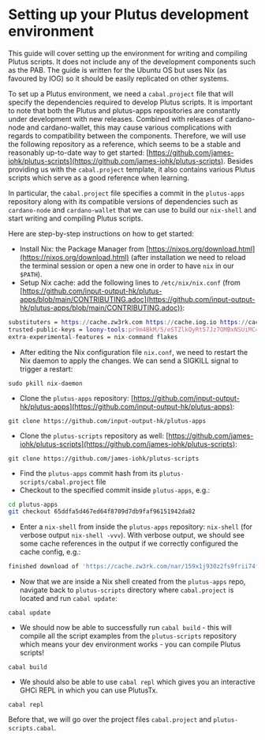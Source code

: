 # Setting up your Plutus development environment

This guide will cover setting up the environment for writing and compiling Plutus scripts. It does not include any of the development components such as the PAB. The guide is written for the Ubuntu OS but uses Nix (as favoured by IOG) so it should be easily replicated on other systems.

To set up a Plutus environment, we need a `cabal.project` file that will specify the dependencies required to develop Plutus scripts. It is important to note that both the Plutus and plutus-apps repositories are constantly under development with new releases. Combined with releases of cardano-node and cardano-wallet, this may cause various complications with regards to compatibility between the components. Therefore, we will use the following repository as a reference, which seems to be a stable and reasonably up-to-date way to get started: [https://github.com/james-iohk/plutus-scripts](https://github.com/james-iohk/plutus-scripts). Besides providing us with the `cabal.project` template, it also contains various Plutus scripts which serve as a good reference when learning.

In particular, the `cabal.project` file specifies a commit in the `plutus-apps` repository along with its compatible versions of dependencies such as `cardano-node` and `cardano-wallet` that we can use to build our `nix-shell` and start writing and compiling Plutus scripts.

Here are step-by-step instructions on how to get started:

* Install Nix: the Package Manager from [https://nixos.org/download.html](https://nixos.org/download.html) (after installation we need to reload the terminal session or open a new one in order to have `nix` in our `$PATH`).
* Setup Nix cache: add the following lines to `/etc/nix/nix.conf` (from [https://github.com/input-output-hk/plutus-apps/blob/main/CONTRIBUTING.adoc](https://github.com/input-output-hk/plutus-apps/blob/main/CONTRIBUTING.adoc)):

```nix
substituters = https://cache.zw3rk.com https://cache.iog.io https://cache.nixos.org/
trusted-public-keys = loony-tools:pr9m4BkM/5/eSTZlkQyRt57Jz7OMBxNSUiMC4FkcNfk= hydra.iohk.io:f/Ea+s+dFdN+3Y/G+FDgSq+a5NEWhJGzdjvKNGv0/EQ= cache.nixos.org-1:6NCHdD59X431o0gWypbMrAURkbJ16ZPMQFGspcDShjY=
extra-experimental-features = nix-command flakes
```

* After editing the Nix configuration file `nix.conf`, we need to restart the Nix daemon to apply the changes. We can send a SIGKILL signal to trigger a restart:

```
sudo pkill nix-daemon
```

* Clone the `plutus-apps` repository: [https://github.com/input-output-hk/plutus-apps](https://github.com/input-output-hk/plutus-apps):

```git
git clone https://github.com/input-output-hk/plutus-apps
```

* Clone the `plutus-scripts` repository as well: [https://github.com/james-iohk/plutus-scripts](https://github.com/james-iohk/plutus-scripts):

```git
git clone https://github.com/james-iohk/plutus-scripts
```

* Find the `plutus-apps` commit hash from its `plutus-scripts/cabal.project` file
* Checkout to the specified commit inside `plutus-apps`, e.g.:

```bash
cd plutus-apps
git checkout 65ddfa5d467ed64f8709d7db9faf96151942da82
```

* Enter a `nix-shell` from inside the `plutus-apps` repository: `nix-shell` (for verbose output `nix-shell -vvv`). With verbose output, we should see some cache references in the output if we correctly configured the cache config, e.g.:

```bash
finished download of 'https://cache.zw3rk.com/nar/159x1j930z2fs9frii74fsanza6h0hg0h35i2q825nj3qa43gp13.nar.zst'; curl status = 0, HTTP status = 200, body = 44600355 bytes
```

* Now that we are inside a Nix shell created from the `plutus-apps` repo, navigate back to `plutus-scripts` directory where `cabal.project` is located and run `cabal update`:

```
cabal update
```

* We should now be able to successfully run `cabal build` - this will compile all the script examples from the `plutus-scripts` repository which means your dev environment works - you can compile Plutus scripts!

```
cabal build
```

* We should also be able to use `cabal repl` which gives you an interactive GHCi REPL in which you can use PlutusTx.

```
cabal repl
```

Before that, we will go over the project files `cabal.project` and `plutus-scripts.cabal`.
